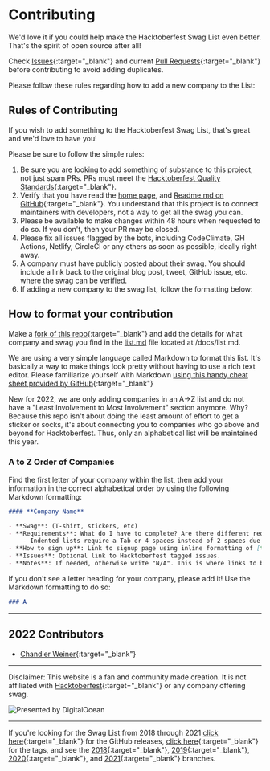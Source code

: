 # Contributing

We'd love it if you could help make the Hacktoberfest Swag List even better. That's the spirit of open source after all!

Check [Issues](https://github.com/crweiner/hacktoberfest-swag-list/issues){:target="_blank"} and current [Pull Requests](https://github.com/crweiner/hacktoberfest-swag-list/pulls){:target="_blank"} before contributing to avoid adding duplicates.

Please follow these rules regarding how to add a new company to the List:

## Rules of Contributing

If you wish to add something to the Hacktoberfest Swag List, that's great and we'd love to have you!

Please be sure to follow the simple rules:

1. Be sure you are looking to add something of substance to this project, not just spam PRs. PRs must meet the [Hacktoberfest Quality Standards](https://hacktoberfest.com/participation/){:target="_blank"}.
2. Verify that you have read the [home page](index.md), and [Readme.md on GitHub](https://github.com/crweiner/hacktoberfest-swag-list/blob/master/README.md){:target="_blank"}. You understand that this project is to connect maintainers with developers, not a way to get all the swag you can.
3. Please be available to make changes within 48 hours when requested to do so. If you don't, then your PR may be closed.
4. Please fix all issues flagged by the bots, including CodeClimate, GH Actions, Netlify, CircleCI or any others as soon as possible, ideally right away.
5. A company must have publicly posted about their swag. You should include a link back to the original blog post, tweet, GitHub issue, etc. where the swag can be verified.
6. If adding a new company to the swag list, follow the formatting below:

## How to format your contribution

Make a [fork of this repo](https://github.com/crweiner/hacktoberfest-swag-list/fork){:target="_blank"} and add the details for what company and swag you find in the [list.md](/docs/list.md) file located at /docs/list.md.

We are using a very simple language called Markdown to format this list. It's basically a way to make things look pretty without having to use a rich text editor. Please familiarize yourself with Markdown [using this handy cheat sheet provided by GitHub](https://guides.github.com/pdfs/markdown-cheatsheet-online.pdf){:target="_blank"}

New for 2022, we are only adding companies in an A->Z list and do not have a "Least Involvement to Most Involvement" section anymore. Why? Because this repo isn't about doing the least amount of effort to get a sticker or socks, it's about connecting you to companies who go above and beyond for Hacktoberfest. Thus, only an alphabetical list will be maintained this year.

### A to Z Order of Companies

Find the first letter of your company within the list, then add your information in the correct alphabetical order by using the following Markdown formatting:

```markdown
#### **Company Name**

- **Swag**: (T-shirt, stickers, etc)
- **Requirements**: What do I have to complete? Are there different requirements per swag item? Are the PRs merged or just submitted?
    - Indented lists require a Tab or 4 spaces instead of 2 spaces due to MkDocs formatting weirdness.
- **How to sign up**: Link to signup page using inline formatting of [text](URL){:target="_blank"}
- **Issues**: Optional link to Hacktoberfest tagged issues.
- **Notes**: If needed, otherwise write "N/A". This is where links to blog posts/tweets go.
```

 If you don't see a letter heading for your company, please add it! Use the Markdown formatting to do so:

```markdown
### A
```

---

## 2022 Contributors

- [Chandler Weiner](https://github.com/crweiner/){:target="_blank"}

---

Disclaimer: This website is a fan and community made creation. It is not affiliated with [Hacktoberfest](https://hacktoberfest.digitalocean.com/){:target="_blank"} or any company offering swag.

![Presented by DigitalOcean](img/Hfest-Badge-2-Color-Manga.svg)

---

If you're looking for the Swag List from 2018 through 2021 [click here](https://github.com/crweiner/hacktoberfest-swag-list/releases){:target="_blank"} for the GitHub releases, [click here](https://github.com/crweiner/hacktoberfest-swag-list/tags){:target="_blank"} for the tags, and see the [2018](https://github.com/crweiner/hacktoberfest-swag-list/tree/2018){:target="_blank"}, [2019](https://github.com/crweiner/hacktoberfest-swag-list/tree/2019){:target="\_blank"}, [2020](https://github.com/crweiner/hacktoberfest-swag-list/tree/2020){:target="_blank"}, and [2021](https://github.com/crweiner/hacktoberfest-swag-list/tree/2021){:target="_blank"} branches.
